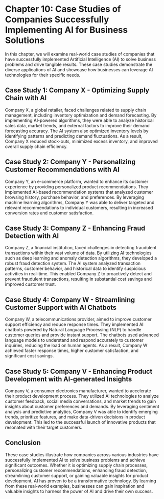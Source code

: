 Chapter 10: Case Studies of Companies Successfully Implementing AI for Business Solutions
=========================================================================================

In this chapter, we will examine real-world case studies of companies that have successfully implemented Artificial Intelligence (AI) to solve business problems and drive tangible results. These case studies demonstrate the diverse applications of AI and showcase how businesses can leverage AI technologies for their specific needs.

Case Study 1: Company X - Optimizing Supply Chain with AI
---------------------------------------------------------

Company X, a global retailer, faced challenges related to supply chain management, including inventory optimization and demand forecasting. By implementing AI-powered algorithms, they were able to analyze historical sales data, market trends, and external factors to improve their demand forecasting accuracy. The AI system also optimized inventory levels by identifying patterns and predicting demand fluctuations. As a result, Company X reduced stock-outs, minimized excess inventory, and improved overall supply chain efficiency.

Case Study 2: Company Y - Personalizing Customer Recommendations with AI
------------------------------------------------------------------------

Company Y, an e-commerce platform, wanted to enhance its customer experience by providing personalized product recommendations. They implemented AI-based recommendation systems that analyzed customer browsing history, purchase behavior, and preferences. By leveraging machine learning algorithms, Company Y was able to deliver targeted and relevant recommendations to individual customers, resulting in increased conversion rates and customer satisfaction.

Case Study 3: Company Z - Enhancing Fraud Detection with AI
-----------------------------------------------------------

Company Z, a financial institution, faced challenges in detecting fraudulent transactions within their vast volume of data. By utilizing AI technologies such as deep learning and anomaly detection algorithms, they developed a robust fraud detection system. The AI system analyzed transaction patterns, customer behavior, and historical data to identify suspicious activities in real-time. This enabled Company Z to proactively detect and prevent fraudulent transactions, resulting in substantial cost savings and improved customer trust.

Case Study 4: Company W - Streamlining Customer Support with AI Chatbots
------------------------------------------------------------------------

Company W, a telecommunications provider, aimed to improve customer support efficiency and reduce response times. They implemented AI chatbots powered by Natural Language Processing (NLP) to handle customer queries and provide instant support. The chatbots used advanced language models to understand and respond accurately to customer inquiries, reducing the load on human agents. As a result, Company W achieved faster response times, higher customer satisfaction, and significant cost savings.

Case Study 5: Company V - Enhancing Product Development with AI-generated Insights
----------------------------------------------------------------------------------

Company V, a consumer electronics manufacturer, wanted to accelerate their product development process. They utilized AI technologies to analyze customer feedback, social media conversations, and market trends to gain insights about customer preferences and demands. By leveraging sentiment analysis and predictive analytics, Company V was able to identify emerging trends, prioritize features, and make data-driven decisions in product development. This led to the successful launch of innovative products that resonated with their target customers.

Conclusion
----------

These case studies illustrate how companies across various industries have successfully implemented AI to solve business problems and achieve significant outcomes. Whether it is optimizing supply chain processes, personalizing customer recommendations, enhancing fraud detection, streamlining customer support, or gaining valuable insights for product development, AI has proven to be a transformative technology. By learning from these real-world examples, businesses can gain inspiration and valuable insights to harness the power of AI and drive their own success.

